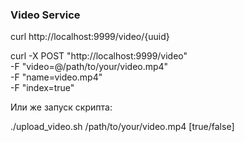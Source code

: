 ### Video Service

curl http://localhost:9999/video/{uuid}

curl -X POST "http://localhost:9999/video" \
  -F "video=@/path/to/your/video.mp4" \
  -F "name=video.mp4" \
  -F "index=true"

Или же запуск скрипта:

./upload_video.sh /path/to/your/video.mp4 [true/false]
